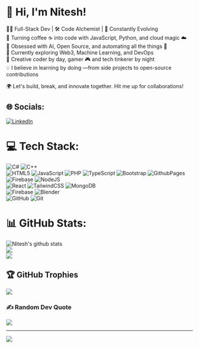 # 👋 Hi, I'm Nitesh!

👨‍💻 Full-Stack Dev | 🛠️ Code Alchemist | 🚀 Constantly Evolving <br>
🌱 Turning coffee ☕ into code with JavaScript, Python, and cloud magic ☁️ <br>
🧠 Obsessed with AI, Open Source, and automating all the things 🤖 <br>
🔭 Currently exploring Web3, Machine Learning, and DevOps <br> 
🎨 Creative coder by day, gamer 🎮 and tech tinkerer by night <br> 
💡 I believe in learning by doing —from side projects to open-source contributions <br>
    
🌍 Let's build, break, and innovate together. Hit me up for collaborations! <br>
 
## 🌐 Socials: 
[![LinkedIn](https://img.shields.io/badge/LinkedIn-%230077B5.svg?logo=linkedin&logoColor=white)](https://www.linkedin.com/in/nitesh-kumar-203a85274/)  

# 💻 Tech Stack: 
![C#](https://img.shields.io/badge/c%23-%23239120.svg?style=for-the-badge&logo=csharp&logoColor=white) 
![C++](https://img.shields.io/badge/c++-%2300599C.svg?style=for-the-badge&logo=c%2B%2B&logoColor=white)  
![HTML5](https://img.shields.io/badge/html5-%23E34F26.svg?style=for-the-badge&logo=html5&logoColor=white) 
![JavaScript](https://img.shields.io/badge/javascript-%23323330.svg?style=for-the-badge&logo=javascript&logoColor=%23F7DF1E) 
![PHP](https://img.shields.io/badge/php-%23777BB4.svg?style=for-the-badge&logo=php&logoColor=white) 
![TypeScript](https://img.shields.io/badge/typescript-%23007ACC.svg?style=for-the-badge&logo=typescript&logoColor=white) 
![Bootstrap](https://img.shields.io/badge/bootstrap-%238511FA.svg?style=for-the-badge&logo=bootstrap&logoColor=white) 
![GithubPages](https://img.shields.io/badge/github%20pages-121013?style=for-the-badge&logo=github&logoColor=white)
![Firebase](https://img.shields.io/badge/firebase-%23039BE5.svg?style=for-the-badge&logo=firebase)
![NodeJS](https://img.shields.io/badge/node.js-6DA55F?style=for-the-badge&logo=node.js&logoColor=white)  
![React](https://img.shields.io/badge/react-%2320232a.svg?style=for-the-badge&logo=react&logoColor=%2361DAFB)
![TailwindCSS](https://img.shields.io/badge/tailwindcss-%2338B2AC.svg?style=for-the-badge&logo=tailwind-css&logoColor=white)
![MongoDB](https://img.shields.io/badge/MongoDB-%234ea94b.svg?style=for-the-badge&logo=mongodb&logoColor=white)    
![Firebase](https://img.shields.io/badge/firebase-a08021?style=for-the-badge&logo=firebase&logoColor=ffcd34) 
![Blender](https://img.shields.io/badge/blender-%23F5792A.svg?style=for-the-badge&logo=blender&logoColor=white)  
![GitHub](https://img.shields.io/badge/github-%23121011.svg?style=for-the-badge&logo=github&logoColor=white) 
![Git](https://img.shields.io/badge/git-%23F05033.svg?style=for-the-badge&logo=git&logoColor=white) 

# 📊 GitHub Stats:
![Nitesh's github stats](https://github-readme-stats.vercel.app/api?username=niteshcipher&show_icons=true&theme=gruvbox)<br/>
![](https://github-readme-streak-stats.herokuapp.com/?user=niteshcipher&theme=dark&hide_border=false)<br/>
![](https://github-readme-stats.vercel.app/api/top-langs/?username=niteshcipher&theme=dark&hide_border=false&include_all_commits=false&count_private=false&layout=compact)

## 🏆 GitHub Trophies
![](https://github-profile-trophy.vercel.app/?username=niteshcipher&theme=radical&no-frame=false&no-bg=true&margin-w=4)

### ✍️ Random Dev Quote
![](https://quotes-github-readme.vercel.app/api?type=horizontal&theme=merko)

---
[![](https://visitcount.itsvg.in/api?id=niteshcipher&icon=0&color=0)](https://visitcount.itsvg.in)

<!-- Proudly created with GPRM ( https://gprm.itsvg.in ) -->




